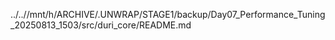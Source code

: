 ../..//mnt/h/ARCHIVE/.UNWRAP/STAGE1/backup/Day07_Performance_Tuning_20250813_1503/src/duri_core/README.md